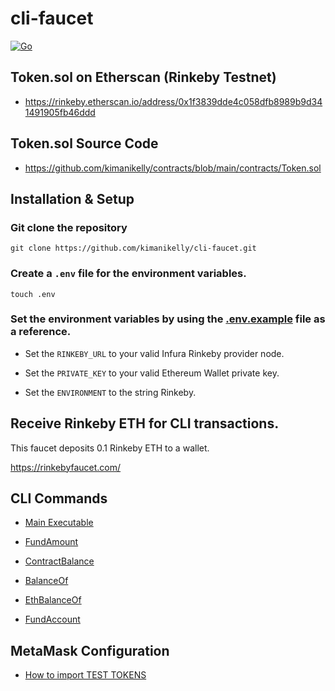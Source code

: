 # cli-faucet

[![Go](https://github.com/kimanikelly/cli-faucet/actions/workflows/go.yml/badge.svg)](https://github.com/kimanikelly/cli-faucet/actions/workflows/go.yml)

## Token.sol on Etherscan (Rinkeby Testnet)

- https://rinkeby.etherscan.io/address/0x1f3839dde4c058dfb8989b9d341491905fb46ddd

## Token.sol Source Code

- https://github.com/kimanikelly/contracts/blob/main/contracts/Token.sol

## Installation & Setup

### Git clone the repository

```
git clone https://github.com/kimanikelly/cli-faucet.git
```

### Create a `.env` file for the environment variables.

```
touch .env
```

### Set the environment variables by using the [.env.example](https://github.com/kimanikelly/cli-faucet/blob/main/.env.example) file as a reference.

- Set the `RINKEBY_URL` to your valid Infura Rinkeby provider node.

- Set the `PRIVATE_KEY` to your valid Ethereum Wallet private key.

- Set the `ENVIRONMENT` to the string Rinkeby.

## Receive Rinkeby ETH for CLI transactions.

This faucet deposits 0.1 Rinkeby ETH to a wallet.

https://rinkebyfaucet.com/

## CLI Commands

- [Main Executable](docs/mainExec.md)

- [FundAmount](docs/fundAmount.md)

- [ContractBalance](docs/contractBalance.md)

- [BalanceOf](docs/balanceOf.md)

- [EthBalanceOf](docs/ethBalanceOf.md)

- [FundAccount](docs/fundAccount.md)

## MetaMask Configuration

- [How to import TEST TOKENS](docs/metamask.md)
